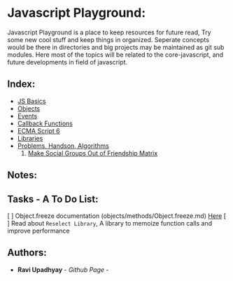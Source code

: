 # Javascript Playground:

Javascript Playground is a place to keep resources for future read, Try some new cool stuff and keep things in organized. Seperate concepts would be there in directories and big projects may be maintained as git sub modules.
Here most of the topics will be related to the core-javascript, and future developments in field of javascript.

## Index:

- [JS Basics](basics)
- [Objects](objects)
- [Events](events)
- [Callback Functions](callback-functions)
- [ECMA Script 6](https://github.com/Ravi-Upadhyay/ecma-script-6.git)
- [Libraries](libraries)
- [Problems, Handson, Algorithms](practice-problems)
   1. [Make Social Groups Out of Friendship Matrix](practice-problems/social-grouping)


## Notes:

## Tasks - A To Do List:

[ ] Object.freeze documentation (objects/methods/Object.freeze.md) [Here](objects/methods/Object.freeze.md)
[ ] Read about `Reselect Library`, A library to memoize function calls and improve performance

## Authors:

* **Ravi Upadhyay** - *Github Page* - [](https://ravi-upadhyay/github.io)
